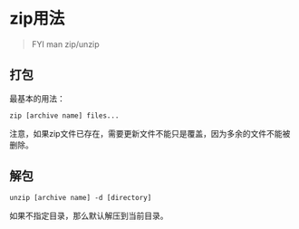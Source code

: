 # zip用法
> FYI man zip/unzip

## 打包
最基本的用法：
```shell
zip [archive name] files...
```
注意，如果zip文件已存在，需要更新文件不能只是覆盖，因为多余的文件不能被删除。

## 解包
```shell
unzip [archive name] -d [directory]
```
如果不指定目录，那么默认解压到当前目录。
